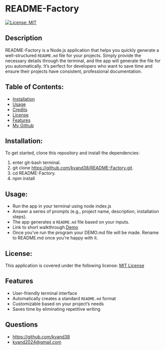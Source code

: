 # README-Factory
 [![License: MIT](https://img.shields.io/badge/License-MIT-yellow.svg)](https://opensource.org/licenses/MIT)

 ## Description
 README-Factory is a Node.js application that helps you quickly generate a well-structured `README.md` file for your projects. Simply provide the necessary details through the terminal, and the app will generate the file for you automatically. It’s perfect for developers who want to save time and ensure their projects have consistent, professional documentation.
 
 ## Table of Contents:

 - [Installation](#installation)<br/>
 - [Usage](#usage)<br/>
 - [Credits](#credits)<br/>
 - [License](#license)<br/>
 - [Features](#features)<br/>
 - [My Github](#github)<br/>

## Installation: 
To get started, clone this repository and install the dependencies:  
1.  enter git-bash terminal.  
2.  git clone https://github.com/kyand38/README-Factory.git.  
3.  cd README-Factory.  
4.  npm install

## Usage:
 -  Run the app in your terminal using node index.js
 -  Answer a series of prompts (e.g., project name, description, installation steps).
 -  The app generates a `README.md` file based on your inputs.
 -  Link to short walkthrough.[Demo](https://watch.screencastify.com/v/0KzV9MXGidGKyuRL54x9)
 -  Once you've run the program your DEMO.md file will be made. Rename to README.md once you're happy with it.

## License:
This application is covered under the following license: [MIT License](https://www.gnu.org/licenses/gpl-3.0)

## Features
- User-friendly terminal interface
- Automatically creates a standard `README.md` format
- Customizable based on your project’s needs
- Saves time by eliminating repetitive writing


## Questions
 - https://github.com/kyand38  
 - kyand2024@gmail.com

